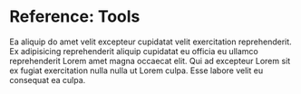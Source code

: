# Reference: Tools

Ea aliquip do amet velit excepteur cupidatat velit exercitation reprehenderit. Ex adipisicing reprehenderit aliquip cupidatat eu officia eu ullamco reprehenderit Lorem amet magna occaecat elit. Qui ad excepteur Lorem sit ex fugiat exercitation nulla nulla ut Lorem culpa. Esse labore velit eu consequat ea culpa.